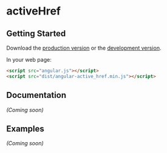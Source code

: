 # activeHref



## Getting Started

Download the [production version][min] or the [development version][max].

[min]: https://raw.github.com/mcls/angular-active_href/master/dist/angular-active_href.min.js
[max]: https://raw.github.com/mcls/angular-active_href/master/dist/angular-active_href.js

In your web page:

```html
<script src="angular.js"></script>
<script src="dist/angular-active_href.min.js"></script>
```

## Documentation
_(Coming soon)_

## Examples
_(Coming soon)_

